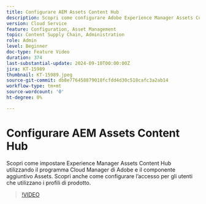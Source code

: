 ```yaml
---
title: Configurare AEM Assets Content Hub
description: Scopri come configurare Adobe Experience Manager Assets Content Hub su AEM as a Cloud Service.
version: Cloud Service
feature: Configuration, Asset Management
topic: Content Supply Chain, Administration
role: Admin
level: Beginner
doc-type: Feature Video
duration: 374
last-substantial-update: 2024-09-10T00:00:00Z
jira: KT-15989
thumbnail: KT-15989.jpeg
source-git-commit: db8e776458879018fcfdd4d30c518cafc3a2ab14
workflow-type: tm+mt
source-wordcount: '0'
ht-degree: 0%

---
```



# Configurare AEM Assets Content Hub

Scopri come impostare Experience Manager Assets Content Hub utilizzando il programma Cloud Manager di Adobe e il componente aggiuntivo Assets. Scopri anche come configurare l’accesso per gli utenti che utilizzano i profili di prodotto.

>[!VIDEO](https://video.tv.adobe.com/v/3433513/?learn=on)

